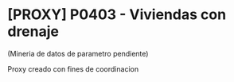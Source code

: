 # [PROXY] P0403 - Viviendas con drenaje

(Mineria de datos de parametro pendiente)

Proxy creado con fines de coordinacion